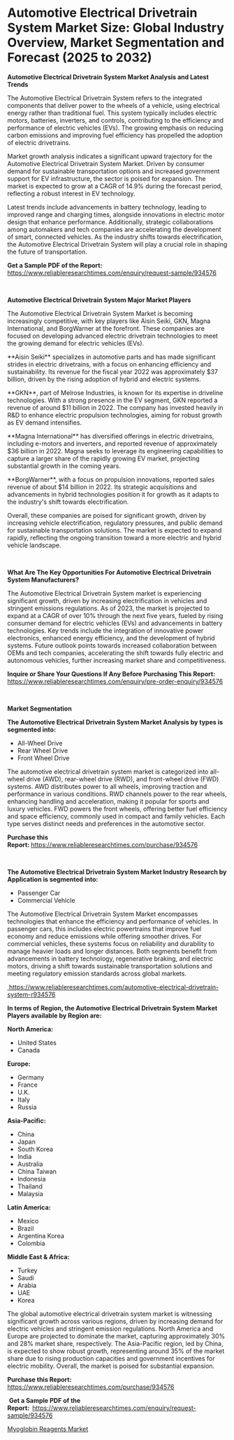 <p><h1>Automotive Electrical Drivetrain System Market Size: Global Industry Overview, Market Segmentation and Forecast (2025 to 2032)</h1></p><p><strong>Automotive Electrical Drivetrain System Market Analysis and Latest Trends</strong></p>
<p><p>The Automotive Electrical Drivetrain System refers to the integrated components that deliver power to the wheels of a vehicle, using electrical energy rather than traditional fuel. This system typically includes electric motors, batteries, inverters, and controls, contributing to the efficiency and performance of electric vehicles (EVs). The growing emphasis on reducing carbon emissions and improving fuel efficiency has propelled the adoption of electric drivetrains.</p><p>Market growth analysis indicates a significant upward trajectory for the Automotive Electrical Drivetrain System Market. Driven by consumer demand for sustainable transportation options and increased government support for EV infrastructure, the sector is poised for expansion. The market is expected to grow at a CAGR of 14.9% during the forecast period, reflecting a robust interest in EV technology.</p><p>Latest trends include advancements in battery technology, leading to improved range and charging times, alongside innovations in electric motor design that enhance performance. Additionally, strategic collaborations among automakers and tech companies are accelerating the development of smart, connected vehicles. As the industry shifts towards electrification, the Automotive Electrical Drivetrain System will play a crucial role in shaping the future of transportation.</p></p>
<p><strong>Get a Sample PDF of the Report:&nbsp;</strong> <a href="https://www.reliableresearchtimes.com/enquiry/request-sample/934576?utm_campaign=2203&utm_medium=2&utm_source=Github&utm_content=ia&utm_term=07032025&utm_id=automotive-electrical-drivetrain-system">https://www.reliableresearchtimes.com/enquiry/request-sample/934576</a></p>
<p>&nbsp;</p>
<p><strong>Automotive Electrical Drivetrain System Major Market Players</strong></p>
<p><p>The Automotive Electrical Drivetrain System Market is becoming increasingly competitive, with key players like Aisin Seiki, GKN, Magna International, and BorgWarner at the forefront. These companies are focused on developing advanced electric drivetrain technologies to meet the growing demand for electric vehicles (EVs).</p><p>**Aisin Seiki** specializes in automotive parts and has made significant strides in electric drivetrains, with a focus on enhancing efficiency and sustainability. Its revenue for the fiscal year 2022 was approximately $37 billion, driven by the rising adoption of hybrid and electric systems.</p><p>**GKN**, part of Melrose Industries, is known for its expertise in driveline technologies. With a strong presence in the EV segment, GKN reported a revenue of around $11 billion in 2022. The company has invested heavily in R&D to enhance electric propulsion technologies, aiming for robust growth as EV demand intensifies.</p><p>**Magna International** has diversified offerings in electric drivetrains, including e-motors and inverters, and reported revenue of approximately $36 billion in 2022. Magna seeks to leverage its engineering capabilities to capture a larger share of the rapidly growing EV market, projecting substantial growth in the coming years.</p><p>**BorgWarner**, with a focus on propulsion innovations, reported sales revenue of about $14 billion in 2022. Its strategic acquisitions and advancements in hybrid technologies position it for growth as it adapts to the industry's shift towards electrification.</p><p>Overall, these companies are poised for significant growth, driven by increasing vehicle electrification, regulatory pressures, and public demand for sustainable transportation solutions. The market is expected to expand rapidly, reflecting the ongoing transition toward a more electric and hybrid vehicle landscape.</p></p>
<p>&nbsp;</p>
<p><strong>What Are The Key Opportunities For Automotive Electrical Drivetrain System Manufacturers?</strong></p>
<p><p>The Automotive Electrical Drivetrain System market is experiencing significant growth, driven by increasing electrification in vehicles and stringent emissions regulations. As of 2023, the market is projected to expand at a CAGR of over 10% through the next five years, fueled by rising consumer demand for electric vehicles (EVs) and advancements in battery technologies. Key trends include the integration of innovative power electronics, enhanced energy efficiency, and the development of hybrid systems. Future outlook points towards increased collaboration between OEMs and tech companies, accelerating the shift towards fully electric and autonomous vehicles, further increasing market share and competitiveness.</p></p>
<p><strong>Inquire or Share Your Questions If Any Before Purchasing This Report:</strong> <a href="https://www.reliableresearchtimes.com/enquiry/pre-order-enquiry/934576?utm_campaign=2203&utm_medium=2&utm_source=Github&utm_content=ia&utm_term=07032025&utm_id=automotive-electrical-drivetrain-system">https://www.reliableresearchtimes.com/enquiry/pre-order-enquiry/934576</a></p>
<p>&nbsp;</p>
<p><strong>Market Segmentation</strong></p>
<p><strong>The Automotive Electrical Drivetrain System Market Analysis by types is segmented into:</strong></p>
<p><ul><li>All-Wheel Drive</li><li>Rear Wheel Drive</li><li>Front Wheel Drive</li></ul></p>
<p><p>The automotive electrical drivetrain system market is categorized into all-wheel drive (AWD), rear-wheel drive (RWD), and front-wheel drive (FWD) systems. AWD distributes power to all wheels, improving traction and performance in various conditions. RWD channels power to the rear wheels, enhancing handling and acceleration, making it popular for sports and luxury vehicles. FWD powers the front wheels, offering better fuel efficiency and space efficiency, commonly used in compact and family vehicles. Each type serves distinct needs and preferences in the automotive sector.</p></p>
<p><strong>Purchase this Report:&nbsp;</strong><a href="https://www.reliableresearchtimes.com/purchase/934576?utm_campaign=2203&utm_medium=2&utm_source=Github&utm_content=ia&utm_term=07032025&utm_id=automotive-electrical-drivetrain-system">https://www.reliableresearchtimes.com/purchase/934576</a></p>
<p>&nbsp;</p>
<p><strong>The Automotive Electrical Drivetrain System Market Industry Research by Application is segmented into:</strong></p>
<p><ul><li>Passenger Car</li><li>Commercial Vehicle</li></ul></p>
<p><p>The Automotive Electrical Drivetrain System Market encompasses technologies that enhance the efficiency and performance of vehicles. In passenger cars, this includes electric powertrains that improve fuel economy and reduce emissions while offering smoother drives. For commercial vehicles, these systems focus on reliability and durability to manage heavier loads and longer distances. Both segments benefit from advancements in battery technology, regenerative braking, and electric motors, driving a shift towards sustainable transportation solutions and meeting regulatory emission standards across global markets.</p></p>
<p><a href="https://www.reliableresearchtimes.com/automotive-electrical-drivetrain-system-r934576?utm_campaign=2203&utm_medium=2&utm_source=Github&utm_content=ia&utm_term=07032025&utm_id=automotive-electrical-drivetrain-system">&nbsp;https://www.reliableresearchtimes.com/automotive-electrical-drivetrain-system-r934576</a></p>
<p><strong>In terms of Region, the Automotive Electrical Drivetrain System Market Players available by Region are:</strong></p>
<p>
    <p> <strong> North America: </strong>
        <ul>
            <li>United States</li>
            <li>Canada</li>
        </ul>
        </p> 
    <p> <strong> Europe: </strong>
        <ul>
            <li>Germany</li>
            <li>France</li>
            <li>U.K.</li>
            <li>Italy</li>
            <li>Russia</li>
        </ul>
        </p> 
    <p> <strong> Asia-Pacific: </strong>
        <ul>
            <li>China</li>
            <li>Japan</li>
            <li>South Korea</li>
            <li>India</li>
            <li>Australia</li>
            <li>China Taiwan</li>
            <li>Indonesia</li>
            <li>Thailand</li>
            <li>Malaysia</li>
        </ul>
        </p> 
    <p> <strong> Latin America: </strong>
        <ul>
            <li>Mexico</li>
            <li>Brazil</li>
            <li>Argentina Korea</li>
            <li>Colombia</li>
        </ul>
        </p> 
    <p> <strong> Middle East & Africa: </strong>
        <ul>
            <li>Turkey</li>
            <li>Saudi</li>
            <li>Arabia</li>
            <li>UAE</li>
            <li>Korea</li>
        </ul>
    </p>
    </p>
<p><p>The global automotive electrical drivetrain system market is witnessing significant growth across various regions, driven by increasing demand for electric vehicles and stringent emission regulations. North America and Europe are projected to dominate the market, capturing approximately 30% and 28% market share, respectively. The Asia-Pacific region, led by China, is expected to show robust growth, representing around 35% of the market share due to rising production capacities and government incentives for electric mobility. Overall, the market is poised for substantial expansion.</p></p>
<p><strong>Purchase this Report: </strong><a href="https://www.reliableresearchtimes.com/purchase/934576?utm_campaign=2203&utm_medium=2&utm_source=Github&utm_content=ia&utm_term=07032025&utm_id=automotive-electrical-drivetrain-system">https://www.reliableresearchtimes.com/purchase/934576</a></p>
<p>&nbsp;<strong>Get a Sample PDF of the Report:&nbsp;&nbsp;</strong><a href="https://www.reliableresearchtimes.com/enquiry/request-sample/934576?utm_campaign=2203&utm_medium=2&utm_source=Github&utm_content=ia&utm_term=07032025&utm_id=automotive-electrical-drivetrain-system">https://www.reliableresearchtimes.com/enquiry/request-sample/934576</a></p>
<p><strong></strong></p>
<p><p><a href="https://github.com/HobertDavis43/Market-Research-Report-List-1/blob/main/myoglobin-reagents-market.md?utm_campaign=2203&utm_medium=2&utm_source=Github&utm_content=ia&utm_term=07032025&utm_id=automotive-electrical-drivetrain-system">Myoglobin Reagents Market</a></p></p>